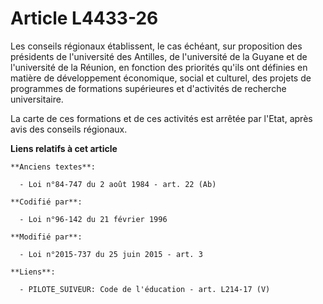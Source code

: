 # Article L4433-26

Les conseils régionaux établissent, le cas échéant, sur proposition des présidents de l'université des  Antilles, de
l'université de la Guyane et de l'université de la Réunion, en fonction des priorités qu'ils ont définies en matière de
développement économique, social et culturel, des projets de programmes de formations supérieures et d'activités de recherche
universitaire. 

La carte de ces formations et de ces activités est arrêtée par l'Etat, après avis des conseils régionaux.

**Liens relatifs à cet article**

	**Anciens textes**:

	  - Loi n°84-747 du 2 août 1984 - art. 22 (Ab)

	**Codifié par**:

	  - Loi n°96-142 du 21 février 1996

	**Modifié par**:

	  - Loi n°2015-737 du 25 juin 2015 - art. 3

	**Liens**:

	  - PILOTE_SUIVEUR: Code de l'éducation - art. L214-17 (V)

